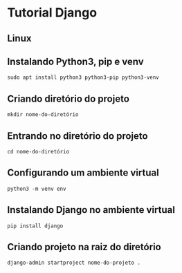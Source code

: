 # Tutorial Django

## Linux
## Instalando Python3, pip e venv
    sudo apt install python3 python3-pip python3-venv

## Criando diretório do projeto
    mkdir nome-do-diretório

## Entrando no diretório do projeto
    cd nome-do-diretório

## Configurando um ambiente virtual
    python3 -m venv env

## Instalando Django no ambiente virtual
    pip install django

## Criando projeto na raiz do diretório
    django-admin startproject nome-do-projeto .